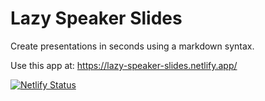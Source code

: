 # Lazy Speaker Slides

Create presentations in seconds using a markdown syntax.

Use this app at: https://lazy-speaker-slides.netlify.app/

[![Netlify Status](https://api.netlify.com/api/v1/badges/212f0693-654b-4a8c-9610-d7e95431d837/deploy-status)](https://app.netlify.com/sites/lazy-speaker-slides/deploys)
